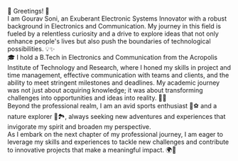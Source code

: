 🌟 Greetings! 🌟<br>
I am Gourav Soni, an Exuberant Electronic Systems Innovator with a robust background in Electronics and Communication. My journey in this field is fueled by a relentless curiosity and a drive to explore ideas that not only enhance people's lives but also push the boundaries of technological possibilities. 💡✨ <br>
🎓 I hold a B.Tech in Electronics and Communication from the Acropolis Institute of Technology and Research, where I honed my skills in project and time management, effective communication with teams and clients, and the ability to meet stringent milestones and deadlines. My academic journey was not just about acquiring knowledge; it was about transforming challenges into opportunities and ideas into reality. 🚀🔧<br>
Beyond the professional realm, I am an avid sports enthusiast 🏀⚽ and a nature explorer 🌲🏞️, always seeking new adventures and experiences that invigorate my spirit and broaden my perspective.<br>
As I embark on the next chapter of my professional journey, I am eager to leverage my skills and experiences to tackle new challenges and contribute to innovative projects that make a meaningful impact. 🌍💪<br>


<!---
Gouravsoni9090/Gouravsoni9090 is a ✨ special ✨ repository because its `README.md` (this file) appears on your GitHub profile.
You can click the Preview link to take a look at your changes.
--->
